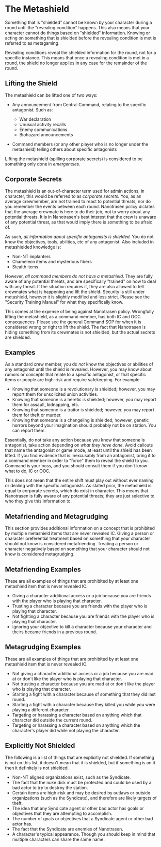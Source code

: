 # The Metashield

Something that is "shielded" cannot be known by your character during a round until the "revealing condition" happens. This also means that your character cannot do things based on "shielded" information. Knowing or acting on something that is shielded before the revealing condition is met is referred to as metagaming.

Revealing conditions reveal the shielded information for the round, not for a specific instance. This means that once a revealing condition is met in a round, the shield no longer applies in any case for the remainder of the round.

## Lifting the Shield

The metashield can be lifted one of two ways:
- Any announcement from Central Command, relating to the specific antagonist. Such as:
  - War declaration 
  - Unusual activity recalls
  - Enemy communications
  - Biohazard announcements
 
- Command members (or any other player who is no longer under the metashield) telling others about specific antagonists 

Lifting the metashield (spilling corporate secrets) is considered to be something only done in *emergencies.*

## Corporate Secrets

The metashield is an out-of-character term used for admin actions; in character, this would be referred to as *corporate secrets.* You, as an average crewmember, are not trained to react to potential threats, nor do you remember the events between each round. Nanotrasen policy dictates that the average crewmate is here to do their job, not to worry about any potential threats. It is in Nanotrasen's best interest that the crew is unaware of any potential threat, as that would imply there is something to be afraid of. 

As such, *all information about specific antagonists is shielded.* You do not know the objectives, tools, abilities, etc of any antagonist. Also included in metashielded knowledge is:
- Non-NT implanters
- Chameleon items and mysterious fibers
- Stealth items

However, *all command members do not have a metashield.* They are fully aware of any potential threats, and are specifically "trained" on how to deal with any threat. If the situation requires it, they are also allowed to tell crewmates what is happening and lift the shield. Security is still under metashield, however it is slightly modified and less strict. Please see the "Security Training Manual" for what they specifically know. 

This comes at the expense of being against Nanotrasen policy. Wrongfully lifting the metashield, as a command member, has both IC and OOC consequences. Please see the general Command SOP for when it is considered wrong or right to lift the shield. The fact that Nanotrasen is hiding something from its crewmates is not shielded, but the actual secrets are shielded. 

## Examples

As a standard crew member, you do *not* know the objectives or abilities of any antagonist until the shield is revealed. However, you may know about rumors or concepts that relate to a specific antagonist, or that specific items or people are high-risk and require safekeeping. For example:
- Knowing that someone is a revolutionary is shielded; however, you may report them for unsolicited union activities.
- Knowing that someone is a heretic is shielded; however, you may report them for assault, kidnapping, etc. 
- Knowing that someone is a traitor is shielded; however, you may report them for theft or murder. 
- Knowing that someone is a changeling is shielded; however, genetic horrors beyond your imagination should probably not be on station. You can report them. 

Essentially, do not take any action because you know that someone is antagonist, take action depending on *what they have done.* Avoid callouts that name the antagonist or game mode, at least until the shield has been lifted. If you find evidence that is inexcusably from an antagonist, bring it to a command member in order to "force" them to reveal the shield to you. Command is your boss, and you should consult them if you don't know what to do, IC or OOC. 

This does not mean that the entire shift must play out without ever naming or dealing with the specific antagonists. As stated prior, the metashield is equal to corporate secrets, which do exist in character. This means that Nanotrasen is fully aware of any potential threats; they are just selective to who they give this information to. 

## Metafriending and Metagrudging

  This section provides additional information on a concept that is prohibited by multiple metashield items that are never revealed IC. Giving a person or character preferential treatment based on something that your character should not know is considered metafriending. Treating a person or character negatively based on something that your character should not know is considered metagrudging.

## Metafriending Examples

  These are all examples of things that are prohibited by at least one metashield item that is never revealed IC.
  - Giving a character additional access or a job because you are friends with the player who is playing that character.
  - Trusting a character because you are friends with the player who is playing that character.
  - Not fighting a character because you are friends with the player who is playing that character.
  - Ignoring your objective to kill a character because your character and theirs became friends in a previous round.

## Metagrudging Examples

  These are all examples of things that are prohibited by at least one metashield item that is never revealed IC.
  - Not giving a character additional access or a job because you are mad at or don't like the player who is playing that character.
  - Not trusting a character because you are mad at or don't like the player who is playing that character.
  - Starting a fight with a character because of something that they did last round.
  - Starting a fight with a character because they killed you while you were playing a different character.
  - Targeting or harassing a character based on anything which that character did outside the current round.
  - Targeting or harassing a character based on anything which the character's player did while not playing the character.

## Explicitly Not Shielded

  The following is a list of things that are explicitly not shielded. If something is not on this list, it doesn't mean that it is shielded, but if something is on it then it definitely is not shielded.
  - Non-NT aligned organizations exist, such as the Syndicate. 
  - The fact that the nuke disk must be protected and could be used by a bad actor to try to destroy the station.
  - Certain items are high-risk and may be desired by outlaws or outside organizations (such as the Syndicate), and therefore are likely targets of theft.
  - The idea that any Syndicate agent or other bad actor has goals or objectives that they are attempting to accomplish.
  - The number of goals or objectives that a Syndicate agent or other bad actor has.
  - The fact that the Syndicate are enemies of Nanotrasen. 
  - A character's typical appearance. Though you should keep in mind that multiple characters can share the same name.
